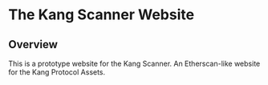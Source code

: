 # The Kang Scanner Website

## Overview
This is a prototype website for the Kang Scanner. An Etherscan-like website for the Kang Protocol Assets.